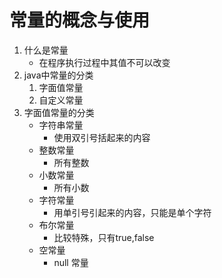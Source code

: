# 常量的概念与使用
1. 什么是常量
    * 在程序执行过程中其值不可以改变
2. java中常量的分类
    1. 字面值常量
    2. 自定义常量
3. 字面值常量的分类
    * 字符串常量
        * 使用双引号括起来的内容
    * 整数常量
        * 所有整数
    * 小数常量
        * 所有小数
    * 字符常量
        * 用单引号引起来的内容，只能是单个字符
    * 布尔常量
        * 比较特殊，只有true,false
    * 空常量
        * null 常量
